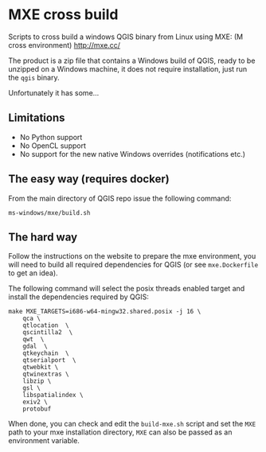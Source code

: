 # MXE cross build

Scripts to cross build a windows QGIS binary from Linux using MXE:
(M cross environment) http://mxe.cc/

The product is a zip file that contains a Windows build of QGIS,
ready to be unzipped on a Windows machine, it does not require
installation, just run the `qgis` binary.

Unfortunately it has some...

## Limitations

- No Python support
- No OpenCL support
- No support for the new native Windows overrides (notifications etc.)

## The easy way (requires docker)

From the main directory of QGIS repo issue the following command:

```
ms-windows/mxe/build.sh
```

## The hard way

Follow the instructions on the website to prepare the mxe environment, you
will need to build all required dependencies for QGIS (or see `mxe.Dockerfile` to get an idea).

The following command will select the posix threads enabled target and install
the dependencies required by QGIS:

```
make MXE_TARGETS=i686-w64-mingw32.shared.posix -j 16 \
    qca \
    qtlocation  \
    qscintilla2  \
    qwt  \
    gdal  \
    qtkeychain  \
    qtserialport  \
    qtwebkit \
    qtwinextras \
    libzip \
    gsl \
    libspatialindex \
    exiv2 \
    protobuf

```

When done, you can check and edit the `build-mxe.sh` script and set the `MXE` path to your mxe installation directory, `MXE` can also be passed as an environment variable.

